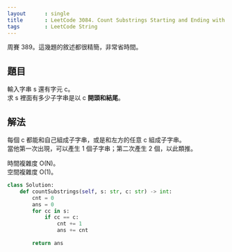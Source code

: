 ```yaml
---
layout      : single
title       : LeetCode 3084. Count Substrings Starting and Ending with Given Character
tags        : LeetCode String 
---
```

周賽 389。這幾題的敘述都很精簡，非常省時間。  

## 題目

輸入字串 s 還有字元 c。  
求 s 裡面有多少子字串是以 c **開頭和結尾**。  

## 解法

每個 c 都能和自己組成子字串，或是和左方的任意 c 組成子字串。  
當他第一次出現，可以產生 1 個子字串；第二次產生 2 個，以此類推。  

時間複雜度 O(N)。  
空間複雜度 O(1)。  

```python
class Solution:
    def countSubstrings(self, s: str, c: str) -> int:
        cnt = 0
        ans = 0
        for cc in s:
            if cc == c:
                cnt += 1
                ans += cnt
                
        return ans
```
